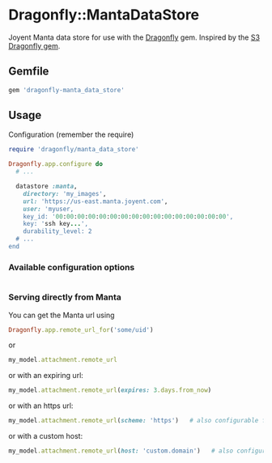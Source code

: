 # Dragonfly::MantaDataStore

Joyent Manta data store for use with the [Dragonfly](http://github.com/markevans/dragonfly) gem. Inspired by the [S3 Dragonfly gem](https://github.com/markevans/dragonfly-s3_data_store).

## Gemfile

```ruby
gem 'dragonfly-manta_data_store'
```

## Usage
Configuration (remember the require)

```ruby
require 'dragonfly/manta_data_store'

Dragonfly.app.configure do
  # ...

  datastore :manta,
    directory: 'my_images',
    url: 'https://us-east.manta.joyent.com',
    user: 'myuser,
    key_id: '00:00:00:00:00:00:00:00:00:00:00:00:00:00:00:00',
    key: 'ssh key...',
    durability_level: 2
  # ...
end
```

### Available configuration options

```ruby
```

### Serving directly from Manta

You can get the Manta url using

```ruby
Dragonfly.app.remote_url_for('some/uid')
```

or

```ruby
my_model.attachment.remote_url
```

or with an expiring url:

```ruby
my_model.attachment.remote_url(expires: 3.days.from_now)
```

or with an https url:

```ruby
my_model.attachment.remote_url(scheme: 'https')   # also configurable for all urls with 'url_scheme'
```

or with a custom host:

```ruby
my_model.attachment.remote_url(host: 'custom.domain')   # also configurable for all urls with 'url_host'
```
